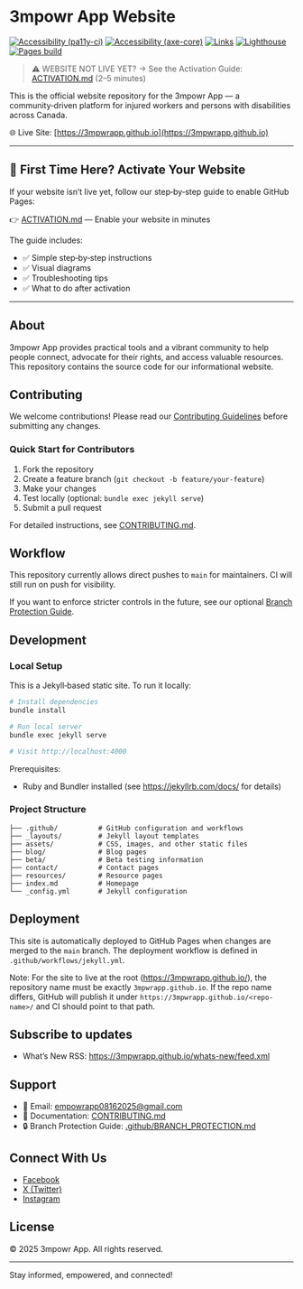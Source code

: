 # 3mpowr App Website

[![Accessibility (pa11y-ci)](https://github.com/3mpwrApp/3mpwrapp.github.io/actions/workflows/a11y-pa11y.yml/badge.svg)](https://github.com/3mpwrApp/3mpwrapp.github.io/actions/workflows/a11y-pa11y.yml)
[![Accessibility (axe-core)](https://github.com/3mpwrApp/3mpwrapp.github.io/actions/workflows/accessibility-axe.yml/badge.svg)](https://github.com/3mpwrApp/3mpwrapp.github.io/actions/workflows/accessibility-axe.yml)
[![Links](https://github.com/3mpwrApp/3mpwrapp.github.io/actions/workflows/links.yml/badge.svg)](https://github.com/3mpwrApp/3mpwrapp.github.io/actions/workflows/links.yml)
[![Lighthouse](https://github.com/3mpwrApp/3mpwrapp.github.io/actions/workflows/lighthouse.yml/badge.svg)](https://github.com/3mpwrApp/3mpwrapp.github.io/actions/workflows/lighthouse.yml)
[![Pages build](https://github.com/3mpwrApp/3mpwrapp.github.io/actions/workflows/jekyll.yml/badge.svg)](https://github.com/3mpwrApp/3mpwrapp.github.io/actions/workflows/jekyll.yml)

> ⚠️ WEBSITE NOT LIVE YET? → See the Activation Guide: [ACTIVATION.md](ACTIVATION.md) (2–5 minutes)

This is the official website repository for the 3mpowr App — a community‑driven platform for injured workers and persons with disabilities across Canada.

🌐 Live Site: [https://3mpwrapp.github.io](https://3mpwrapp.github.io)

---

## 🚀 First Time Here? Activate Your Website

If your website isn’t live yet, follow our step‑by‑step guide to enable GitHub Pages:

👉 [ACTIVATION.md](ACTIVATION.md) — Enable your website in minutes

The guide includes:
- ✅ Simple step‑by‑step instructions
- ✅ Visual diagrams
- ✅ Troubleshooting tips
- ✅ What to do after activation

---

## About

3mpowr App provides practical tools and a vibrant community to help people connect, advocate for their rights, and access valuable resources. This repository contains the source code for our informational website.

## Contributing

We welcome contributions! Please read our [Contributing Guidelines](CONTRIBUTING.md) before submitting any changes.

### Quick Start for Contributors

1. Fork the repository
2. Create a feature branch (`git checkout -b feature/your-feature`)
3. Make your changes
4. Test locally (optional: `bundle exec jekyll serve`)
5. Submit a pull request

For detailed instructions, see [CONTRIBUTING.md](CONTRIBUTING.md).

## Workflow

This repository currently allows direct pushes to `main` for maintainers. CI will still run on push for visibility.

If you want to enforce stricter controls in the future, see our optional [Branch Protection Guide](.github/BRANCH_PROTECTION.md).

## Development

### Local Setup

This is a Jekyll‑based static site. To run it locally:

```bash
# Install dependencies
bundle install

# Run local server
bundle exec jekyll serve

# Visit http://localhost:4000
```

Prerequisites:
- Ruby and Bundler installed (see https://jekyllrb.com/docs/ for details)

### Project Structure

```
├── .github/          # GitHub configuration and workflows
├── _layouts/         # Jekyll layout templates
├── assets/           # CSS, images, and other static files
├── blog/             # Blog pages
├── beta/             # Beta testing information
├── contact/          # Contact pages
├── resources/        # Resource pages
├── index.md          # Homepage
└── _config.yml       # Jekyll configuration
```

## Deployment

This site is automatically deployed to GitHub Pages when changes are merged to the `main` branch. The deployment workflow is defined in `.github/workflows/jekyll.yml`.

Note: For the site to live at the root (https://3mpwrapp.github.io/), the repository name must be exactly `3mpwrapp.github.io`. If the repo name differs, GitHub will publish it under `https://3mpwrapp.github.io/<repo-name>/` and CI should point to that path.

## Subscribe to updates

- What’s New RSS: https://3mpwrapp.github.io/whats-new/feed.xml

## Support

- 📧 Email: [empowrapp08162025@gmail.com](mailto:empowrapp08162025@gmail.com)
- 📘 Documentation: [CONTRIBUTING.md](CONTRIBUTING.md)
- 🔒 Branch Protection Guide: [.github/BRANCH_PROTECTION.md](.github/BRANCH_PROTECTION.md)

## Connect With Us

- [Facebook](https://www.facebook.com/3mpowrapp/)
- [X (Twitter)](https://x.com/3mpowrapp0816)
- [Instagram](https://www.instagram.com/3mpwrapp/)

## License

© 2025 3mpowr App. All rights reserved.

---

Stay informed, empowered, and connected!
